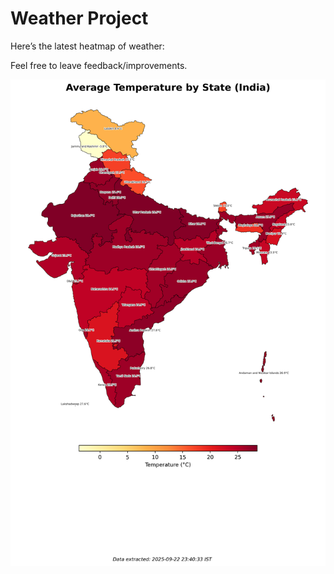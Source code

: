 # Weather Project

Here’s the latest heatmap of weather:

Feel free to leave feedback/improvements.

![India Heatmap](docs/assets/india_heatmap.png?v=D1911B)
